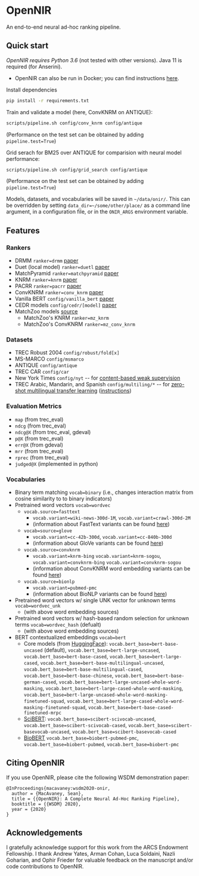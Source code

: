 # OpenNIR

An end-to-end neural ad-hoc ranking pipeline.

## Quick start

_OpenNIR requires Python 3.6_ (not tested with other versions). Java 11 is required (for Anserini).

- OpenNIR can also be run in Docker; you can find instructions [here](./docs/docker.md).

Install dependencies

```bash
pip install -r requirements.txt
```

Train and validate a model (here, ConvKNRM on ANTIQUE):

```bash
scripts/pipeline.sh config/conv_knrm config/antique
```

(Performance on the test set can be obtained by adding `pipeline.test=True`)

Grid serach for BM25 over ANTIQUE for comparision with neural model performance:

```bash
scripts/pipeline.sh config/grid_search config/antique
```

(Performance on the test set can be obtained by adding `pipeline.test=True`)

Models, datasets, and vocabularies will be saved in `~/data/onir/`. This can be overridden by
setting `data_dir=~/some/other/place/` as a command line argument, in a configuration file, or in
the `ONIR_ARGS` environment variable.

## Features

### Rankers

- DRMM `ranker=drmm` [paper](https://arxiv.org/abs/1711.08611)
- Duet (local model) `ranker=duetl` [paper](https://arxiv.org/abs/1610.08136)
- MatchPyramid `ranker=matchpyramid` [paper](https://arxiv.org/abs/1606.04648)
- KNRM `ranker=knrm` [paper](https://arxiv.org/abs/1706.06613)
- PACRR `ranker=pacrr` [paper](https://arxiv.org/abs/1704.03940)
- ConvKNRM `ranker=conv_knrm` [paper](https://www.semanticscholar.org/paper/432b36c1bec275c2778c66f9897f9e02f7d8b579)
- Vanilla BERT `config/vanilla_bert` [paper](https://arxiv.org/abs/1810.04805)
- CEDR models `config/cedr/[model]` [paper](https://arxiv.org/abs/1810.04805)
- MatchZoo models [source](https://github.com/NTMC-Community/MatchZoo)
  - MatchZoo's KNRM `ranker=mz_knrm`
  - MatchZoo's ConvKNRM `ranker=mz_conv_knrm`

### Datasets

- TREC Robust 2004 `config/robust/fold[x]`
- MS-MARCO `config/msmarco`
- ANTIQUE `config/antique`
- TREC CAR `config/car`
- New York Times `config/nyt` -- for [content-based weak supervision](https://arxiv.org/abs/1707.00189)
- TREC Arabic, Mandarin, and Spanish `config/multiling/*` -- for [zero-shot multilingual transfer learning](https://arxiv.org/pdf/1912.13080.pdf) ([instructions](https://opennir.net/multilingual.html))

### Evaluation Metrics

- `map` (from trec_eval)
- `ndcg` (from trec_eval)
- `ndcg@X` (from trec_eval, gdeval)
- `p@X` (from trec_eval)
- `err@X` (from gdeval)
- `mrr` (from trec_eval)
- `rprec` (from trec_eval)
- `judged@X` (implemented in python)

### Vocabularies

- Binary term matching `vocab=binary` (i.e., changes interaction matrix from cosine similarity to to binary indicators)
- Pretrained word vectors `vocab=wordvec`
  - `vocab.source=fasttext`
    - `vocab.variant=wiki-news-300d-1M`, `vocab.variant=crawl-300d-2M`
    - (information about FastText variants can be found [here](https://fasttext.cc/docs/en/english-vectors.html))
  - `vocab=source=glove`
    - `vocab.variant=cc-42b-300d`, `vocab.variant=cc-840b-300d`
    - (information about GloVe variants can be found [here](https://nlp.stanford.edu/projects/glove/))
  - `vocab.source=convknrm`
    - `vocab.variant=knrm-bing` `vocab.variant=knrm-sogou`, `vocab.variant=convknrm-bing` `vocab.variant=convknrm-sogou`
    - (information about ConvKNRM word embedding variants can be found [here](http://boston.lti.cs.cmu.edu/appendices/WSDM2018-ConvKNRM))
  - `vocab.source=bionlp`
    - `vocab.variant=pubmed-pmc`
    - (information about BioNLP variants can be found [here](http://bio.nlplab.org/))
- Pretrained word vectors w/ single UNK vector for unknown terms `vocab=wordvec_unk`
  - (with above word embedding sources)
- Pretrained word vectors w/ hash-based random selection for unknown terms `vocab=wordvec_hash` (defualt)
  - (with above word embedding sources)
- BERT contextualized embeddings `vocab=bert`
  - Core models (from [HuggingFace](https://huggingface.co/pytorch-transformers/pretrained_models.html)): `vocab.bert_base=bert-base-uncased` (default), `vocab.bert_base=bert-large-uncased`, `vocab.bert_base=bert-base-cased`, `vocab.bert_base=bert-large-cased`, `vocab.bert_base=bert-base-multilingual-uncased`, `vocab.bert_base=bert-base-multilingual-cased`, `vocab.bert_base=bert-base-chinese`, `vocab.bert_base=bert-base-german-cased`, `vocab.bert_base=bert-large-uncased-whole-word-masking`, `vocab.bert_base=bert-large-cased-whole-word-masking`, `vocab.bert_base=bert-large-uncased-whole-word-masking-finetuned-squad`, `vocab.bert_base=bert-large-cased-whole-word-masking-finetuned-squad`, `vocab.bert_base=bert-base-cased-finetuned-mrpc`
  - [SciBERT](https://github.com/allenai/scibert): `vocab.bert_base=scibert-scivocab-uncased`, `vocab.bert_base=scibert-scivocab-cased`, `vocab.bert_base=scibert-basevocab-uncased`, `vocab.bert_base=scibert-basevocab-cased`
  - [BioBERT](https://github.com/dmis-lab/biobert) `vocab.bert_base=biobert-pubmed-pmc`, `vocab.bert_base=biobert-pubmed`, `vocab.bert_base=biobert-pmc`

## Citing OpenNIR

If you use OpenNIR, please cite the following WSDM demonstration paper:

```
@InProceedings{macavaney:wsdm2020-onir,
  author = {MacAvaney, Sean},
  title = {{OpenNIR}: A Complete Neural Ad-Hoc Ranking Pipeline},
  booktitle = {{WSDM} 2020},
  year = {2020}
}
```

## Acknowledgements

I gratefully acknowledge support for this work from the ARCS Endowment Fellowship. I thank Andrew
Yates, Arman Cohan, Luca Soldaini, Nazli Goharian, and Ophir Frieder for valuable feedback on the
manuscript and/or code contributions to OpenNIR.
